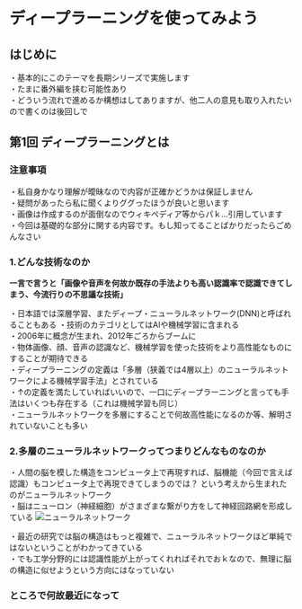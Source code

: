 # ディープラーニングを使ってみよう
## はじめに
・基本的にこのテーマを長期シリーズで実施します  
・たまに番外編を挟む可能性あり  
・どういう流れで進めるか構想はしてありますが、他二人の意見も取り入れたいので書くのは後回しで  

## 第1回 ディープラーニングとは

### 注意事項
・私自身かなり理解が曖昧なので内容が正確かどうかは保証しません  
・疑問があったら私に聞くよりググったほうが良いと思います  
・画像は作成するのが面倒なのでウィキペディア等からパｋ…引用しています  
・今回は基礎的な部分に関する内容です。もし知ってることばかりだったらごめんなさい

### 1.どんな技術なのか
**一言で言うと「画像や音声を何故か既存の手法よりも高い認識率で認識できてしまう、今流行りの不思議な技術」**

・日本語では深層学習、またディープ・ニューラルネットワーク(DNN)と呼ばれることもある
・技術のカテゴリとしてはAIや機械学習に含まれる  
・2006年に概念が生まれ、2012年ごろからブームに  
・物体画像、顔、音声の認識など、機械学習を使った技術をより高性能なものにすることが期待できる  
・ディープラーニングの定義は「多層（狭義では4層以上）のニューラルネットワークによる機械学習手法」とされている  
・↑の定義を満たしていればいいので、一口にディープラーニングと言っても手法はいくつも存在する（これは機械学習も同じ）  
・ニューラルネットワークを多層にすることで何故高性能になるのか等、解明されていないことも多い

### 2.多層のニューラルネットワークってつまりどんなものなのか
・人間の脳を模した構造をコンピュータ上で再現すれば、脳機能（今回で言えば認識）もコンピュータ上で再現できてしまうのでは？
という考えから生まれたのがニューラルネットワーク  
・脳はニューロン（神経細胞）がさまざまな繋がり方をして神経回路網を形成している
![ニューラルネットワーク](https://upload.wikimedia.org/wikipedia/commons/thumb/9/91/Multi-Layer_Neural_Network-Vector.svg/langnone-957px-Multi-Layer_Neural_Network-Vector.svg.png "タイトル")

・最近の研究では脳の構造はもっと複雑で、ニューラルネットワークほど単純ではないということがわかってきている  
・でも工学分野的には認識性能が上がってくれればそれでおｋなので、無理に脳の構造に似せようという方向にはなっていない


### ところで何故最近になって
